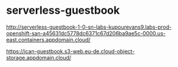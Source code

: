 # serverless-guestbook

http://serverless-guestbook-1-0-sn-labs-kupourevans9.labs-prod-openshift-san-a45631dc5778dc6371c67d206ba9ae5c-0000.us-east.containers.appdomain.cloud/


https://ican-guestbook.s3-web.eu-de.cloud-object-storage.appdomain.cloud/